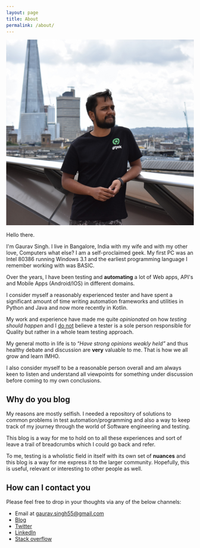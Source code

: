 ```yaml
---
layout: page
title: About
permalink: /about/
---
```


![Gaurav Singh](/assets/images/wp-content/uploads/2019/09/dsc_0107-1.jpg)

Hello there.

I'm Gaurav Singh. I live in Bangalore, India with my wife and with my other love, Computers
what else? I am a self-proclaimed geek. My first PC was an Intel 80386 running Windows 3.1 and the
earliest programming language I remember working with was BASIC.

Over the years, I have been testing and **automating** a lot of Web apps, API's and Mobile
Apps (Android/IOS) in different domains.

I consider myself a reasonably experienced tester and have spent a significant amount of time
writing automation frameworks and utilities in Python and Java and now more recently in Kotlin.

My work and experience have made me quite _opinionated_ on how _testing should happen_ and I
<span style="text-decoration:underline;">do not</span> believe a tester is a sole person responsible
for Quality but rather in a whole team testing approach.

My general motto in life is to &#8220;_Have strong opinions weakly held&#8221;_ and thus healthy
debate and discussion are **very** valuable to me. That is how we all grow and learn IMHO.

I also consider myself to be a reasonable person overall and am always keen to listen and understand
all viewpoints for something under discussion before coming to my own conclusions.

## Why do you blog

My reasons are mostly selfish. I needed a repository of solutions to common problems in test
automation/programming and also a way to keep track of my journey through the world of Software
engineering and testing.

This blog is a way for me to hold on to all these experiences and sort of leave a trail of
breadcrumbs which I could go back and refer.

To me, testing is a wholistic field in itself with its own set of **nuances** and this blog is a way
for me express it to the larger community. Hopefully, this is useful, relevant or interesting to
other people as well.

## How can I contact you

Please feel free to drop in your thoughts via any of the below channels:

- Email at gaurav.singh55@gmail.com
- [Blog](https://automationhacks.io/)
- [Twitter](https://twitter.com/automationhacks)
- [LinkedIn](https://www.linkedin.com/in/automationhacks/)
- [Stack overflow](https://stackoverflow.com/users/5336432/gaurav-singh)
